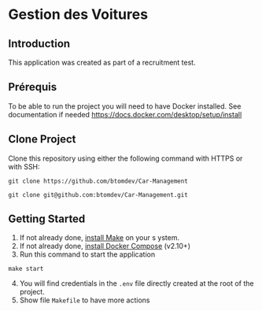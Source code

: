 # Gestion des Voitures

## Introduction
This application was created as part of a recruitment test.

## Prérequis
To be able to run the project you will need to have Docker installed. See documentation if needed https://docs.docker.com/desktop/setup/install

## Clone Project
Clone this repository using either the following command with HTTPS or with SSH:

```
git clone https://github.com/btomdev/Car-Management
```

```
git clone git@github.com:btomdev/Car-Management.git
```

## Getting Started
1. If not already done, [install Make](https://www.gnu.org/software/make/) on your s    ystem.
2. If not already done, [install Docker Compose](https://docs.docker.com/compose/install/) (v2.10+)
3. Run this command to start the application
```
make start
```
4. You will find credentials in the `.env` file directly created at the root of the project.
5. Show file `Makefile` to have more actions